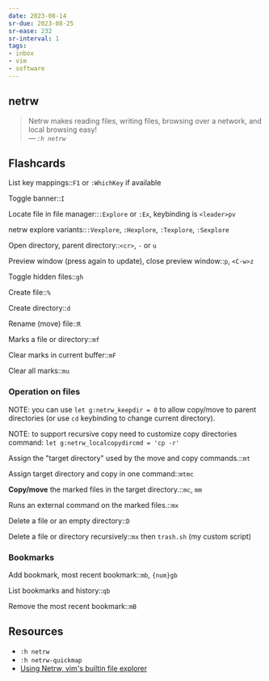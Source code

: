 ```yaml
---
date: 2023-08-14
sr-due: 2023-08-25
sr-ease: 232
sr-interval: 1
tags:
- inbox
- vim
- software
---
```


## netrw

> Netrw makes reading files, writing files, browsing over a network, and
> local browsing easy!\
> — <cite>`:h netrw`</cite>

## Flashcards

List key mappings::`F1` or `:WhichKey` if available

Toggle banner::`I`

Locate file in file manager::`:Explore` or `:Ex`, keybinding is `<leader>pv`

netrw explore variants::`:Vexplore`, `:Hexplore`, `:Texplore`, `:Sexplore`

Open directory, parent directory::`<cr>`, `-` or `u`

Preview window (press again to update), close preview window::`p`, `<C-w>z`

Toggle hidden files::`gh`

Create file::`%`

Create directory::`d`

Rename (move) file::`R`

Marks a file or directory::`mf`

Clear marks in current buffer::`mF`

Clear all marks::`mu`

### Operation on files

NOTE: you can use `let g:netrw_keepdir = 0` to allow copy/move to parent
directories (or use `cd` keybinding to change current directory).

NOTE: to support recursive copy need to customize copy directories command:
`let g:netrw_localcopydircmd = 'cp -r'`

Assign the "target directory" used by the move and copy commands.::`mt`

Assign target directory and copy in one command::`mtmc`

**Copy/move** the marked files in the target directory.::`mc`, `mm`

Runs an external command on the marked files.::`mx`

Delete a file or an empty directory::`D`

Delete a file or directory recursively::`mx` then `trash.sh` (my custom script)

### Bookmarks

Add bookmark, most recent bookmark::`mb`, `{num}gb`

List bookmarks and history::`qb`

Remove the most recent bookmark::`mB`

## Resources

- `:h netrw`
- `:h netrw-quickmap`
- [Using Netrw, vim's builtin file explorer](https://vonheikemen.github.io/devlog/tools/using-netrw-vim-builtin-file-explorer/)